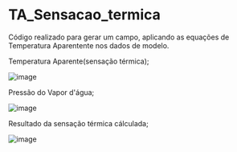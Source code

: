 # TA_Sensacao_termica
Código realizado para gerar um campo, aplicando as equações de Temperatura Aparentente nos dados de modelo.  

Temperatura Aparente(sensação térmica);

![image](https://github.com/vlsantos-bit/TA_Sensa-o_termica/blob/main/Figure2.jpeg)

Pressão do Vapor d'água;

![image](https://github.com/vlsantos-bit/TA_Sensa-o_termica/blob/main/Figure3.jpeg)

Resultado da sensação térmica cálculada;

![image](https://github.com/vlsantos-bit/TA_Sensa-o_termica/blob/main/Figure_1.png)


